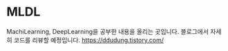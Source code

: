 # MLDL
MachiLearning, DeepLearning을 공부한 내용을 올리는 곳입니다.
블로그에서 자세히 코드를 리뷰할 예정입니다.
https://ddudung.tistory.com/
